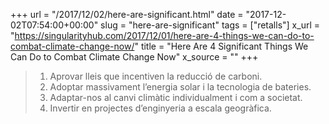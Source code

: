 +++
url = "/2017/12/02/here-are-significant.html"
date = "2017-12-02T07:54:00+00:00"
slug = "here-are-significant"
tags = ["retalls"]
x_url = "https://singularityhub.com/2017/12/01/here-are-4-things-we-can-do-to-combat-climate-change-now/"
title = "Here Are 4 Significant Things We Can Do to Combat Climate Change Now"
x_source = ""
+++


>  1. Aprovar lleis que incentiven la reducció de carboni.
>  2. Adoptar massivament l’energia solar i la tecnologia de bateries.
>  3. Adaptar-nos al canvi climàtic individualment i com a societat.
>  4. Invertir en projectes d’enginyeria a escala geogràfica.

